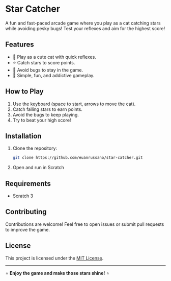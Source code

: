 # Star Catcher

A fun and fast-paced arcade game where you play as a cat catching stars while avoiding pesky bugs! Test your reflexes and aim for the highest score!

## Features
- 🐾 Play as a cute cat with quick reflexes.
- ⭐ Catch stars to score points.
- 🐞 Avoid bugs to stay in the game.
- 🌟 Simple, fun, and addictive gameplay.

## How to Play
1. Use the keyboard (space to start, arrows to move the cat).
2. Catch falling stars to earn points.
3. Avoid the bugs to keep playing.
4. Try to beat your high score!

## Installation
1. Clone the repository:
   ```bash
   git clone https://github.com/euanrussano/star-catcher.git
   ```
2. Open and run in Scratch

## Requirements
- Scratch 3

## Contributing
Contributions are welcome! Feel free to open issues or submit pull requests to improve the game.

## License
This project is licensed under the [MIT License](LICENSE).

---

⭐ **Enjoy the game and make those stars shine!** ⭐
